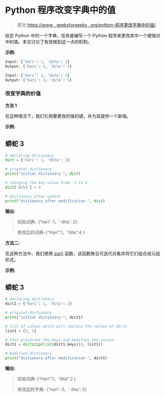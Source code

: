# Python 程序改变字典中的值

> 原文:[https://www . geeksforgeeks . org/python-程序更改字典中的值/](https://www.geeksforgeeks.org/python-program-to-change-values-in-a-dictionary/)

给定 Python 中的一个字典，任务是编写一个 Python 程序来更改其中一个键值对中的值。本文讨论了有效做到这一点的机制。

**示例:**

```py
Input: {'hari': 1, 'dita': 2}
Output: {'hari': 1, 'dita': 4}

Input: {'hari': 1, 'dita': 2}
Output: {'hari': 3, 'dita': 5}
```

### 改变字典的价值

**方法 1**

在这种情况下，我们引用要更改的值的键，并为其提供一个新值。

**示例:**

## 蟒蛇 3

```py
# declaring dictionary
dict = {'hari': 1, 'dita': 2}

# original dictionary
print("initial dictionary-", dict)

# changing the key value from  2 to 4
dict['dita'] = 4

# dictionary after update
print("dictionary after modification-", dict)
```

**输出:**

> 初始词典- {'hari': 1，' dita': 2}
> 
> 修改后的词典-{“Hari”:1，“dita”:4 }

**方法二:**

在这种方法中，我们使用 [zip()](https://www.geeksforgeeks.org/zip-in-python/) 函数，该函数聚合可迭代对象并将它们组合成元组形式。

**示例:**

## 蟒蛇 3

```py
# declaring dictionary
dict1 = {'hari': 1, 'dita': 2}

# original dictionary
print("initial dictionary-", dict1)

# list of values which will replace the values of dict1
list1 = [3, 5]

# this preserves the keys and modifies the values
dict1 = dict(zip(list(dict1.keys()), list1))

# modified dictionary
print("dictionary after modification-", dict1)
```

**输出:**

> 初始词典-{“Hari”:1，“dita”:2 }
> 
> 修改后的字典- {'hari': 3，' dita': 5}